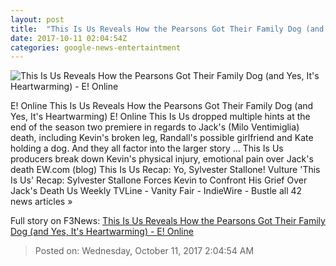 ```yaml
---
layout: post
title:  "This Is Us Reveals How the Pearsons Got Their Family Dog (and Yes, It's Heartwarming) - E! Online"
date: 2017-10-11 02:04:54Z
categories: google-news-entertaintment
---
```


![This Is Us Reveals How the Pearsons Got Their Family Dog (and Yes, It's Heartwarming) - E! Online](http://akns-images.eonline.com/eol_images/Entire_Site/2017910/rs_600x600-171010125901-600.this-is-us-s2-9152.ch.101017.jpg?downsize=450:*&crop=450:350;left,top)

E! Online This Is Us Reveals How the Pearsons Got Their Family Dog (and Yes, It's Heartwarming) E! Online This Is Us dropped multiple hints at the end of the season two premiere in regards to Jack's (Milo Ventimiglia) death, including Kevin's broken leg, Randall's possible girlfriend and Kate holding a dog. And they all factor into the larger story ... This Is Us producers break down Kevin's physical injury, emotional pain over Jack's death EW.com (blog) This Is Us Recap: Yo, Sylvester Stallone! Vulture 'This Is Us' Recap: Sylvester Stallone Forces Kevin to Confront His Grief Over Jack's Death Us Weekly TVLine - Vanity Fair - IndieWire - Bustle all 42 news articles »


Full story on F3News: [This Is Us Reveals How the Pearsons Got Their Family Dog (and Yes, It's Heartwarming) - E! Online](http://www.f3nws.com/n/Nev3CF)

> Posted on: Wednesday, October 11, 2017 2:04:54 AM
